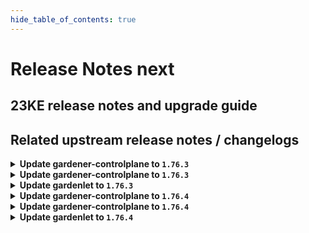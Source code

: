 ```yaml
---
hide_table_of_contents: true
---
```


# Release Notes next

## 23KE release notes and upgrade guide

## Related upstream release notes / changelogs


<details>
<summary><b>Update gardener-controlplane to <code>1.76.3</code></b></summary>

# [gardener/hvpa-controller]

## 🐛 Bug Fixes

- `[OPERATOR]` Fixed a bug that caused HVPA reconciliation to fail with `expected pointer, but got v2beta1.MetricSpec type` when the HPA spec had changed. by @voelzmo [gardener/hvpa-controller#125]
# [gardener/gardener]

## 🏃 Others

- `[OPERATOR]` A bug preventing `prometheus` ingress to use `wildcard-certificate` is fixed. by @gardener-ci-robot [#8320]

</details>

<details>
<summary><b>Update gardener-controlplane to <code>1.76.3</code></b></summary>

# [gardener/hvpa-controller]

## 🐛 Bug Fixes

- `[OPERATOR]` Fixed a bug that caused HVPA reconciliation to fail with `expected pointer, but got v2beta1.MetricSpec type` when the HPA spec had changed. by @voelzmo [gardener/hvpa-controller#125]
# [gardener/gardener]

## 🏃 Others

- `[OPERATOR]` A bug preventing `prometheus` ingress to use `wildcard-certificate` is fixed. by @gardener-ci-robot [#8320]

</details>

<details>
<summary><b>Update gardenlet to <code>1.76.3</code></b></summary>

# [gardener/hvpa-controller]

## 🐛 Bug Fixes

- `[OPERATOR]` Fixed a bug that caused HVPA reconciliation to fail with `expected pointer, but got v2beta1.MetricSpec type` when the HPA spec had changed. by @voelzmo [gardener/hvpa-controller#125]
# [gardener/gardener]

## 🏃 Others

- `[OPERATOR]` A bug preventing `prometheus` ingress to use `wildcard-certificate` is fixed. by @gardener-ci-robot [#8320]

</details>

<details>
<summary><b>Update gardener-controlplane to <code>1.76.4</code></b></summary>

# [gardener/gardener]

## 🐛 Bug Fixes

- `[OPERATOR]` Update Kubernetes dependencies (especially `k8s.io/client-go`) from `v0.26.3` to `v0.26.4` to resolve panic on working with special shoots. by @gardener-ci-robot [#8425]
- `[OPERATOR]` An issue has been fixed which was causing a broken `ControlPlaneHealthy` condition report for `Shoot`s when the `MachineControllerManagerDeployment` feature gate gets enabled until their next reconciliation. by @gardener-ci-robot [#8409]

</details>

<details>
<summary><b>Update gardener-controlplane to <code>1.76.4</code></b></summary>

# [gardener/gardener]

## 🐛 Bug Fixes

- `[OPERATOR]` Update Kubernetes dependencies (especially `k8s.io/client-go`) from `v0.26.3` to `v0.26.4` to resolve panic on working with special shoots. by @gardener-ci-robot [#8425]
- `[OPERATOR]` An issue has been fixed which was causing a broken `ControlPlaneHealthy` condition report for `Shoot`s when the `MachineControllerManagerDeployment` feature gate gets enabled until their next reconciliation. by @gardener-ci-robot [#8409]

</details>

<details>
<summary><b>Update gardenlet to <code>1.76.4</code></b></summary>

# [gardener/gardener]

## 🐛 Bug Fixes

- `[OPERATOR]` Update Kubernetes dependencies (especially `k8s.io/client-go`) from `v0.26.3` to `v0.26.4` to resolve panic on working with special shoots. by @gardener-ci-robot [#8425]
- `[OPERATOR]` An issue has been fixed which was causing a broken `ControlPlaneHealthy` condition report for `Shoot`s when the `MachineControllerManagerDeployment` feature gate gets enabled until their next reconciliation. by @gardener-ci-robot [#8409]

</details>
